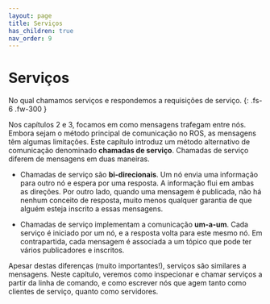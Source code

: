 ```yaml
---
layout: page
title: Serviços
has_children: true
nav_order: 9
---
```


# Serviços

No qual chamamos serviços e respondemos a requisições de serviço. 
{: .fs-6 .fw-300 }

Nos capítulos 2 e 3, focamos em como mensagens trafegam entre nós. Embora sejam o método principal de comunicação no ROS, as mensagens têm algumas limitações. Este capítulo introduz um método alternativo de comunicação denominado  **chamadas de serviço**. Chamadas de serviço diferem de mensagens em duas maneiras. 

- Chamadas de serviço são **bi-direcionais**. Um nó envia uma informação para outro nó e espera por uma resposta. A informação flui em ambas as direções. Por outro lado, quando uma mensagem é publicada, não há nenhum conceito de resposta, muito menos qualquer garantia de que alguém esteja inscrito a essas mensagens. 

- Chamadas de serviço implementam a comunicação **um-a-um**. Cada serviço é iniciado por um nó, e a resposta volta para este mesmo nó. Em contrapartida, cada mensagem é associada a um tópico que pode ter vários publicadores e inscritos. 

Apesar destas diferenças (muito importantes!), serviços são similares a mensagens. Neste capítulo, veremos como inspecionar e chamar serviços a partir da linha de comando, e como escrever nós que agem tanto como clientes de serviço, quanto como servidores. 
